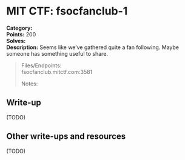 # MIT CTF: fsocfanclub-1  

**Category:**   
**Points:** 200  
**Solves:**   
**Description:** Seems like we’ve gathered quite a fan following. Maybe someone has something useful to share.  

> Files/Endpoints:  
> fsocfanclub.mitctf.com:3581	  
>   
> Notes:  
> 	  


## Write-up

(TODO)

## Other write-ups and resources

(TODO)

